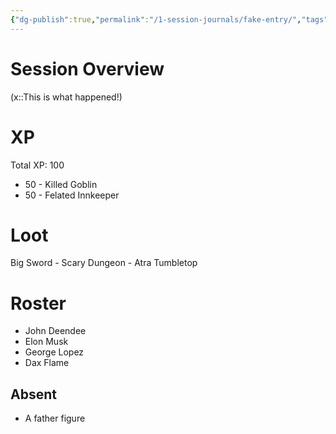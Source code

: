 ```yaml
---
{"dg-publish":true,"permalink":"/1-session-journals/fake-entry/","tags":["journal"]}
---
```


# Session Overview



(x::This is what happened!)

# XP

Total XP:  100
- 50 - Killed Goblin
- 50 - Felated Innkeeper

# Loot

Big Sword - Scary Dungeon - Atra Tumbletop

# Roster 



- John Deendee
- Elon Musk
- George Lopez
- Dax Flame

## Absent



- A father figure